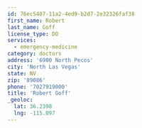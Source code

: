 ```yaml
---
id: 76ec5407-11a2-4ed9-b2d7-2e32326faf38
first_name: Robert
last_name: Goff
license_type: DO
services:
  - emergency-medicine
category: doctors
address: '6900 North Pecos'
city: 'North Las Vegas'
state: NV
zip: '89086'
phone: '7027919000'
title: 'Robert Goff'
_geoloc:
  lat: 36.2398
  lng: -115.097
---
```

